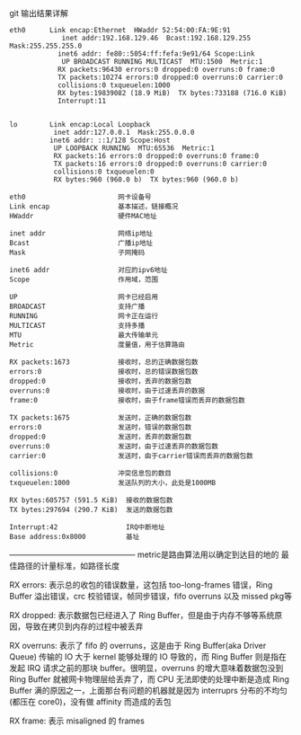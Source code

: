git 输出结果详解

    eth0      Link encap:Ethernet  HWaddr 52:54:00:FA:9E:91 
                 inet addr:192.168.129.46  Bcast:192.168.129.255    Mask:255.255.255.0
                inet6 addr: fe80::5054:ff:fefa:9e91/64 Scope:Link
                 UP BROADCAST RUNNING MULTICAST  MTU:1500  Metric:1
                RX packets:96430 errors:0 dropped:0 overruns:0 frame:0
                TX packets:10274 errors:0 dropped:0 overruns:0 carrier:0
                collisions:0 txqueuelen:1000
                RX bytes:19839082 (18.9 MiB)  TX bytes:733188 (716.0 KiB)
                Interrupt:11
 

    lo        Link encap:Local Loopback 
               inet addr:127.0.0.1  Mask:255.0.0.0
              inet6 addr: ::1/128 Scope:Host
               UP LOOPBACK RUNNING  MTU:65536  Metric:1
               RX packets:16 errors:0 dropped:0 overruns:0 frame:0
               TX packets:16 errors:0 dropped:0 overruns:0 carrier:0
               collisions:0 txqueuelen:0
               RX bytes:960 (960.0 b)  TX bytes:960 (960.0 b)
 
    eth0                       网卡设备号
    Link encap                 基本描述，链接概况
    HWaddr                     硬件MAC地址
 
    inet addr                  网络ip地址
    Bcast                      广播ip地址
    Mask                       子网掩码
 
    inet6 addr                 对应的ipv6地址
    Scope                      作用域，范围
 
    UP                         网卡已经启用
    BROADCAST                  支持广播
    RUNNING                    网卡正在运行
    MULTICAST                  支持多播
    MTU                        最大传输单元
    Metric                     度量值，用于估算路由
 
    RX packets:1673            接收时，总的正确数据包数
    errors:0                   接收时，总的错误数据包数
    dropped:0                  接收时，丢弃的数据包数
    overruns:0                 接收时，由于过速丢弃的数据
    frame:0                    接收时，由于frame错误而丢弃的数据包数
 
    TX packets:1675            发送时，正确的数据包数
    errors:0                   发送时，错误的数据包数
    dropped:0                  发送时，丢弃的数据包数
    overruns:0                 发送时，由于过速丢弃的数据包数
    carrier:0                  发送时，由于carrier错误而丢弃的数据包数
 
    collisions:0               冲突信息包的数目
    txqueuelen:1000            发送队列的大小，此处是1000MB
 
    RX bytes:605757 (591.5 KiB)  接收的数据包数
    TX bytes:297694 (290.7 KiB)  发送的数据包数
 
    Interrupt:42                 IRQ中断地址
    Base address:0x8000          基址
————————————————
metric是路由算法用以确定到达目的地的 最佳路径的计量标准，如路径长度

RX errors: 
    表示总的收包的错误数量，这包括 too-long-frames 错误，Ring Buffer 溢出错误，crc 校验错误，帧同步错误，fifo overruns 以及 missed pkg等

RX dropped: 
    表示数据包已经进入了 Ring Buffer，但是由于内存不够等系统原因，导致在拷贝到内存的过程中被丢弃

RX overruns: 
    表示了 fifo 的 overruns，这是由于 Ring Buffer(aka Driver Queue) 传输的 IO 大于 kernel 能够处理的 IO 导致的，而 Ring Buffer 则是指在发起 IRQ 请求之前的那块 buffer。很明显，overruns 的增大意味着数据包没到 Ring Buffer 就被网卡物理层给丢弃了，而 CPU 无法即使的处理中断是造成 Ring Buffer 满的原因之一，上面那台有问题的机器就是因为 interruprs 分布的不均匀(都压在 core0)，没有做 affinity 而造成的丢包

RX frame: 
    表示 misaligned 的 frames
